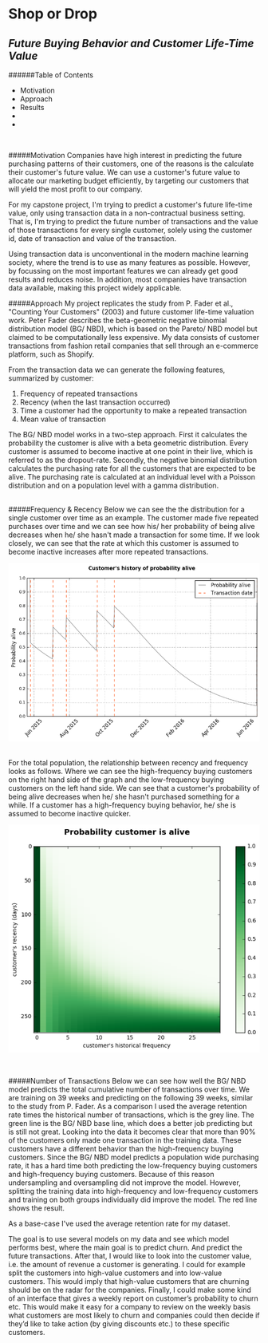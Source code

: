 # **Shop or Drop**
## *Future Buying Behavior and Customer Life-Time Value*

######Table of Contents
* Motivation
* Approach
* Results
*
*
<br>

#####Motivation
Companies have high interest in predicting the future purchasing patterns of their customers, one of the reasons is the calculate their customer's future value. We can use a customer's future value to allocate our marketing budget efficiently, by targeting our customers that will yield the most profit to our company.  

For my capstone project, I'm trying to predict a customer's future life-time value, only using transaction data in a non-contractual business setting. That is, I'm trying to predict the future number of transactions and the value of those transactions for every single customer, solely using the customer id, date of transaction and value of the transaction.

Using transaction data is unconventional in the modern machine learning society, where the trend is to use as many features as possible. However, by focussing on the most important features we can already get good results and reduces noise. In addition, most companies have transaction data available, making this project widely applicable.
<br>

#####Approach
My project replicates the study from P. Fader et al., "Counting Your Customers" (2003) and future customer life-time valuation work. Peter Fader describes the beta-geometric negative binomial distribution model (BG/ NBD), which is based on the Pareto/ NBD model but claimed to be computationally less expensive. My data consists of customer transactions from fashion retail companies that sell through an e-commerce platform, such as Shopify.

From the transaction data we can generate the following features, summarized by customer:
  1. Frequency of repeated transactions
  2. Recency (when the last transaction occurred)
  3. Time a customer had the opportunity to make a repeated transaction
  4. Mean value of transaction

The BG/ NBD model works in a two-step approach. First it calculates the probability the customer is alive with a beta geometric distribution. Every customer is assumed to become inactive at one point in their live, which is referred to as the dropout-rate. Secondly, the negative binomial distribution calculates the purchasing rate for all the customers that are expected to be alive. The purchasing rate is calculated at an individual level with a Poisson distribution and on a population level with a gamma distribution.  
<br>

#####Frequency & Recency
Below we can see the the distribution for a single customer over time as an example. The customer made five repeated purchases over time and we can see how his/ her probability of being alive decreases when he/ she hasn't made a transaction for some time. If we look closely, we can see that the rate at which this customer is assumed to become inactive increases after more repeated transactions.

![Single distribution](/img/single_distribution.png)

<br>
For the total population, the relationship between recency and frequency looks as follows. Where we can see the high-frequency buying customers on the right hand side of the graph and the low-frequency buying customers on the left hand side. We can see that a customer's probability of being alive decreases when he/ she hasn't purchased something for a while. If a customer has a high-frequency buying behavior, he/ she is assumed to become inactive quicker.

![Recency frequency population](/img/rec_freq_population.png)

<br>


#####Number of Transactions
Below we can see how well the BG/ NBD model predicts the total cumulative number of transactions over time. We are training on 39 weeks and predicting on the following 39 weeks, similar to the study from P. Fader. As a comparison I used the average retention rate times the historical number of transactions, which is the grey line. The green line is the BG/ NBD base line, which does a better job predicting but is still not great.
Looking into the data it becomes clear that more than 90% of the customers only made one transaction in the training data. These customers have a different behavior than the high-frequency buying customers. Since the BG/ NBD model predicts a population wide purchasing rate, it has a hard time both predicting the low-frequency buying customers and high-frequency buying customers. Because of this reason undersampling and oversampling did not improve the model. However, splitting the training data into high-frequency and low-frequency customers and training on both groups individually did improve the model. The red line shows the result.


As a base-case I've used the average retention rate for my dataset.



The goal is to use several models on my data and see which model performs best, where the main goal is to predict churn. And predict the future transactions.
After that, I would like to look into the customer value, i.e. the amount of revenue a customer is generating. I could for example split the customers into high-value customers and into low-value customers. This would imply that high-value customers that are churning should be on the radar for the companies.
Finally, I could make some kind of an interface that gives a weekly report on customer’s probability to churn etc. This would make it easy for a company to review on the weekly basis what customers are most likely to churn and companies could then decide if they’d like to take action (by giving discounts etc.) to these specific customers.
